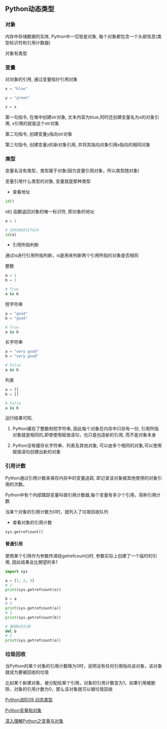 <!--
 * @Description: 
 * @Version: 1.0
 * @Author: DaLao
 * @Email: dalao@xxx.com
 * @Date: 2022-07-22 21:24:38
 * @LastEditors: DaLao
 * @LastEditTime: 2022-09-06 23:50:08
-->

## Python动态类型


### 对象

内存中存储数据的实体, Python中一切皆是对象, 每个对象都包含一个头部信息(类型标识符和引用计数器)

对象有类型

### 变量

对对象的引用, 通过变量指针引用对象


```py
x = "blue"

y = "green"

z = x
```

第一句指令, 在堆中创建str对象, 文本内容为blue,同时还创建变量名为x的对象引用, x引用的就是这个str对象

第二句指令, 创建变量y指向str对象

第三句指令, 创建变量z的新对象引用, 并将其指向对象引用x指向的相同对象


### 类型

变量名没有类型，类型属于对象(因为变量引用对象，所以类型随对象)

变量引用什么类型的对象, 变量就是那种类型

- 查看地址

```py
id()
```
id() 函数返回对象的唯一标识符, 即对象的地址

```py
a = 1

# 1855069317424
id(a)
```

- 引用所指判断

通过is进行引用所指判断，is是用来判断两个引用所指的对象是否相同

整数

```py
a = 1
b = 1

# True
a is b
```

短字符串

```py
a = "good"
b = "good"

# True
a is b
```

长字符串

```py
a = "very good"
b = "very good"

# False
a is b
```

列表

```py
a = []
b = []

# False
a is b
```

运行结果可知,

1. Python缓存了整数和短字符串, 因此每个对象在内存中只存有一份, 引用所指对象就是相同的,即使使用赋值语句，也只是创造新的引用, 而不是对象本身

2. Python没有缓存长字符串、列表及其他对象, 可以由多个相同的对象,可以使用赋值语句创建出新的对象


### 引用计数

Python通过引用计数来保存内存中的变量追踪, 即记录该对象被其他使用的对象引用的次数。

Python中有个内部跟踪变量叫做引用计数器,每个变量有多少个引用，简称引用计数

当某个对象的引用计数为0时，就列入了垃圾回收队列

- 查看对象的引用计数

```py
sys.getrefcount()
```

#### 普通引用

使用某个引用作为参数传递给getrefcount()时, 参数实际上创建了一个临时的引用, 因此结果会比期望的多1

```py
import sys

a = [1, 2, 3]
# 2
print(sys.getrefcount(a))

b = a
# 3
print(sys.getrefcount(a))
# 3
print(sys.getrefcount(b))

# 删除b的引用
del b
# 2
print(sys.getrefcount(a))
```

### 垃圾回收

当Python的某个对象的引用计数降为0时，说明没有任何引用指向该对象，该对象就成为要被回收的垃圾

比如某个新建对象，被分配给某个引用，对象的引用计数变为1。如果引用被删除，对象的引用计数为0，那么该对象就可以被垃圾回收


[Python进阶09 动态类型](https://www.cnblogs.com/vamei/archive/2012/07/10/2582795.html)

[Python变量和对象](https://blog.csdn.net/taohuaxinmu123/article/details/48752577)

[深入理解Python之变量与对象](https://zhuanlan.zhihu.com/p/50173806)
